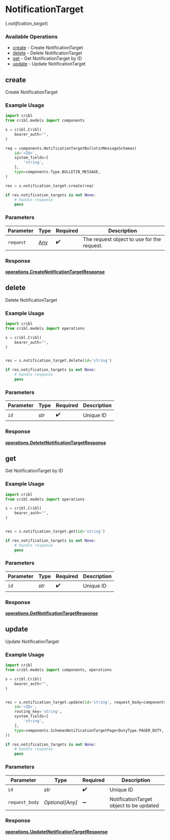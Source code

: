 # NotificationTarget
(*.notification_target*)

### Available Operations

* [create](#create) - Create NotificationTarget
* [delete](#delete) - Delete NotificationTarget
* [get](#get) - Get NotificationTarget by ID
* [update](#update) - Update NotificationTarget

## create

Create NotificationTarget

### Example Usage

```python
import cribl
from cribl.models import components

s = cribl.Cribl(
    bearer_auth="",
)

req = components.NotificationTargetBulletinMessageSchemas(
    id='<ID>',
    system_fields=[
        'string',
    ],
    type=components.Type.BULLETIN_MESSAGE,
)

res = s.notification_target.create(req)

if res.notification_targets is not None:
    # handle response
    pass
```

### Parameters

| Parameter                                  | Type                                       | Required                                   | Description                                |
| ------------------------------------------ | ------------------------------------------ | ------------------------------------------ | ------------------------------------------ |
| `request`                                  | [Any](../../models//.md)                   | :heavy_check_mark:                         | The request object to use for the request. |


### Response

**[operations.CreateNotificationTargetResponse](../../models/operations/createnotificationtargetresponse.md)**


## delete

Delete NotificationTarget

### Example Usage

```python
import cribl
from cribl.models import operations

s = cribl.Cribl(
    bearer_auth="",
)


res = s.notification_target.delete(id='string')

if res.notification_targets is not None:
    # handle response
    pass
```

### Parameters

| Parameter          | Type               | Required           | Description        |
| ------------------ | ------------------ | ------------------ | ------------------ |
| `id`               | *str*              | :heavy_check_mark: | Unique ID          |


### Response

**[operations.DeletetNotificationTargetResponse](../../models/operations/deletetnotificationtargetresponse.md)**


## get

Get NotificationTarget by ID

### Example Usage

```python
import cribl
from cribl.models import operations

s = cribl.Cribl(
    bearer_auth="",
)


res = s.notification_target.get(id='string')

if res.notification_targets is not None:
    # handle response
    pass
```

### Parameters

| Parameter          | Type               | Required           | Description        |
| ------------------ | ------------------ | ------------------ | ------------------ |
| `id`               | *str*              | :heavy_check_mark: | Unique ID          |


### Response

**[operations.GetNotificationTargetResponse](../../models/operations/getnotificationtargetresponse.md)**


## update

Update NotificationTarget

### Example Usage

```python
import cribl
from cribl.models import components, operations

s = cribl.Cribl(
    bearer_auth="",
)


res = s.notification_target.update(id='string', request_body=components.NotificationTargetPagerDutySchemas(
    id='<ID>',
    routing_key='string',
    system_fields=[
        'string',
    ],
    type=components.SchemasNotificationTargetPagerDutyType.PAGER_DUTY,
))

if res.notification_targets is not None:
    # handle response
    pass
```

### Parameters

| Parameter                               | Type                                    | Required                                | Description                             |
| --------------------------------------- | --------------------------------------- | --------------------------------------- | --------------------------------------- |
| `id`                                    | *str*                                   | :heavy_check_mark:                      | Unique ID                               |
| `request_body`                          | *Optional[Any]*                         | :heavy_minus_sign:                      | NotificationTarget object to be updated |


### Response

**[operations.UpdatetNotificationTargetResponse](../../models/operations/updatetnotificationtargetresponse.md)**


